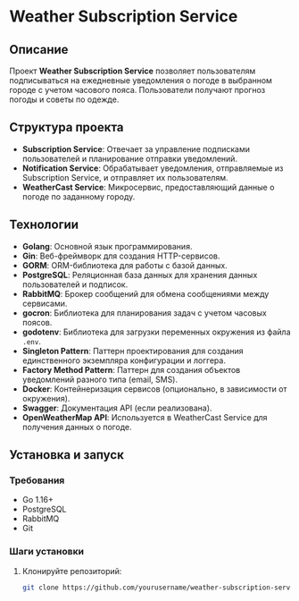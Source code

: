 # Weather Subscription Service

## Описание

Проект **Weather Subscription Service** позволяет пользователям подписываться на ежедневные уведомления о погоде в выбранном городе с учетом часового пояса. Пользователи получают прогноз погоды и советы по одежде.

## Структура проекта

- **Subscription Service**: Отвечает за управление подписками пользователей и планирование отправки уведомлений.
- **Notification Service**: Обрабатывает уведомления, отправляемые из Subscription Service, и отправляет их пользователям.
- **WeatherCast Service**: Микросервис, предоставляющий данные о погоде по заданному городу.

## Технологии

- **Golang**: Основной язык программирования.
- **Gin**: Веб-фреймворк для создания HTTP-сервисов.
- **GORM**: ORM-библиотека для работы с базой данных.
- **PostgreSQL**: Реляционная база данных для хранения данных пользователей и подписок.
- **RabbitMQ**: Брокер сообщений для обмена сообщениями между сервисами.
- **gocron**: Библиотека для планирования задач с учетом часовых поясов.
- **godotenv**: Библиотека для загрузки переменных окружения из файла `.env`.
- **Singleton Pattern**: Паттерн проектирования для создания единственного экземпляра конфигурации и логгера.
- **Factory Method Pattern**: Паттерн для создания объектов уведомлений разного типа (email, SMS).
- **Docker**: Контейнеризация сервисов (опционально, в зависимости от окружения).
- **Swagger**: Документация API (если реализована).
- **OpenWeatherMap API**: Используется в WeatherCast Service для получения данных о погоде.

## Установка и запуск

### Требования

- Go 1.16+
- PostgreSQL
- RabbitMQ
- Git

### Шаги установки

1. Клонируйте репозиторий:

   ```bash
   git clone https://github.com/yourusername/weather-subscription-service.git
